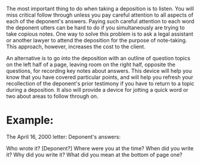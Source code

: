 
The most important thing to do when taking a deposition is to listen. You will miss critical follow through unless you pay careful attention to all aspects of each of the deponent's answers. Paying such careful attention to each word the deponent utters can be hard to do if you simultaneously are trying to take copious notes. One way to solve this problem is to ask a legal assistant or another lawyer to attend the deposition for the purpose of note-taking. This approach, however, increases the cost to the client.

An alternative is to go into the deposition with an outline of question topics on the left half of a page, leaving room on the right half, opposite the questions, for recording key notes about answers. This device will help you know that you have covered particular points, and will help you refresh your recollection of the deponent's prior testimony if you have to return to a topic during a deposition. It also will provide a device for jotting a quick word or two about areas to follow through on.
# Example: 

The April 16, 2000 letter: Deponent's answers:

Who wrote it? [Deponent?]
Where were you at the time?
When did you write it?
Why did you write it?
What did you mean at the bottom of page one?
